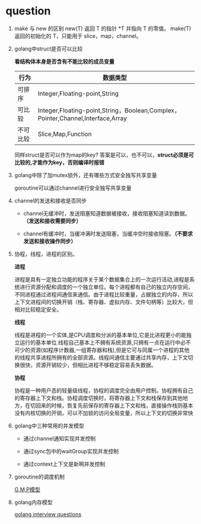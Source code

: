 # question

1. make 与 new 的区别
new(T) 返回 T 的指针 *T 并指向 T 的零值。
make(T) 返回的初始化的 T，只能用于 slice，map，channel。

2. golang中struct是否可以比较

     **看结构体本身是否含有不能比较的成员变量**
   
   行为|数据类型
   ---|---
   可排序|Integer,Floating-point,String
   可比较|Integer,Floating-point,String，Boolean,Complex，Pointer,Channel,Interface,Array
   不可比较|Slice,Map,Function
   
   同样struct是否可以作为map的key?
   答案是可以，也不可以，**struct必须是可比较的,才能作为key，否则编译时报错**

3. golang中除了加mutex锁外，还有哪些方式安全独写共享变量

   goroutine可以通过channel进行安全独写共享变量
   
   
4. channel的发送和接收是否同步
   
   * channel无缓冲时，发送阻塞知道数据被接收，接收阻塞知道读到数据。**（发送和接收需要同步）**
   
   * channel有缓冲时，当缓冲满时发送阻塞，当缓冲空时接收阻塞。**（不要求发送和接收操作同步）**
   
5. 协程，线程，进程的区别。

    **进程** 
    
    进程是具有一定独立功能的程序关于某个数据集合上的一次运行活动,进程是系统进行资源分配和调度的一个独立单位。每个进程都有自己的独立内存空间，不同进程通过进程间通信来通信。由于进程比较重量，占据独立的内存，所以上下文进程间的切换开销（栈、寄存器、虚拟内存、文件句柄等）比较大，但相对比较稳定安全。

    **线程**
    
    线程是进程的一个实体,是CPU调度和分派的基本单位,它是比进程更小的能独立运行的基本单位.线程自己基本上不拥有系统资源,只拥有一点在运行中必不可少的资源(如程序计数器,一组寄存器和栈),但是它可与同属一个进程的其他的线程共享进程所拥有的全部资源。线程间通信主要通过共享内存，上下文切换很快，资源开销较少，但相比进程不够稳定容易丢失数据。

    **协程**
    
    协程是一种用户态的轻量级线程，协程的调度完全由用户控制。协程拥有自己的寄存器上下文和栈。协程调度切换时，将寄存器上下文和栈保存到其他地方，在切回来的时候，恢复先前保存的寄存器上下文和栈，直接操作栈则基本没有内核切换的开销，可以不加锁的访问全局变量，所以上下文的切换非常快
    
    
    
6. golang中三种常用的并发模型
 
   * 通过channel通知实现并发控制
   
   * 通过sync包中的waitGroup实现并发控制
   
   * 通过context上下文是新啊并发控制

2. goroutine的调度机制
  
   [G,M,P模型](https://mp.weixin.qq.com/s/jFBorQ6fRopqmEK1voKGWA) 

3. golang内存模型

   [golang interview questions](https://www.cnblogs.com/yulibostu/articles/12056197.html)
